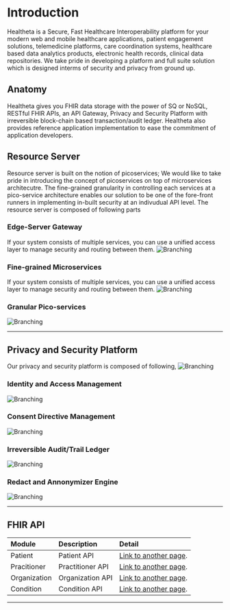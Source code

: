 # Introduction

Healtheta is a Secure, Fast Healthcare Interoperability platform for your modern web and mobile healthcare applications, patient engagement solutions, telemedicine platforms, care coordination systems, healthcare based data analytics products, electronic health records, clinical data repositories. We take pride in developing a platform and full suite solution which is designed interms of security and privacy from ground up.

## Anatomy

Healtheta gives you FHIR data storage with the power of SQ or NoSQL, RESTful FHIR APIs, an API Gateway, Privacy and Security Platform with irreversible block-chain based transaction/audit ledger. Healtheta also provides reference application implementation to ease the commitment of application developers.

## Resource Server
Resource server is built on the notion of picoservices; We would like to take pride in introducing the concept of picoservices on top of microservices architecutre. The fine-grained granularity in controlling each services at a pico-service architecture enables our solution to be one of the fore-front runners in implementing in-built security at an indivudual API level. The resource server is composed of following parts

### Edge-Server Gateway
If your system consists of multiple services, you can use a unified access layer to manage security and routing between them.
![Branching](https://user-images.githubusercontent.com/43714632/47487379-f7760600-d85f-11e8-827e-0727bb01dc7a.jpg)

### Fine-grained Microservices
If your system consists of multiple services, you can use a unified access layer to manage security and routing between them.
![Branching](https://user-images.githubusercontent.com/43714632/47487379-f7760600-d85f-11e8-827e-0727bb01dc7a.jpg)

### Granular Pico-services
![Branching](https://user-images.githubusercontent.com/43714632/47487379-f7760600-d85f-11e8-827e-0727bb01dc7a.jpg)

* * *

## Privacy and Security Platform
Our privacy and security platform is composed of following,
![Branching](https://user-images.githubusercontent.com/43714632/47487379-f7760600-d85f-11e8-827e-0727bb01dc7a.jpg)

### Identity and Access Management
![Branching](https://user-images.githubusercontent.com/43714632/47487379-f7760600-d85f-11e8-827e-0727bb01dc7a.jpg)

### Consent Directive Management
![Branching](https://user-images.githubusercontent.com/43714632/47487379-f7760600-d85f-11e8-827e-0727bb01dc7a.jpg)

### Irreversible Audit/Trail Ledger
![Branching](https://user-images.githubusercontent.com/43714632/47487379-f7760600-d85f-11e8-827e-0727bb01dc7a.jpg)

### Redact and Annonymizer Engine
![Branching](https://user-images.githubusercontent.com/43714632/47487379-f7760600-d85f-11e8-827e-0727bb01dc7a.jpg)


* * *

## FHIR API

| Module        | Description          | Detail |
|:-------------|:------------------|:------|
| Patient           | Patient API | [Link to another page](./another-page.html).  |
| Pracitioner | Practitioner API   | [Link to another page](./another-page.html).  |
| Organization           | Organization API     | [Link to another page](./another-page.html).   |
| Condition          | Condition API | [Link to another page](./another-page.html). |


* * *


